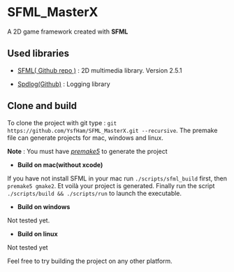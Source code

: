 
# SFML_MasterX

A 2D game framework created with **SFML**


## Used libraries

* [SFML](https://www.sfml-dev.org/)[( Github repo )](https://github.com/SFML/SFML) : 2D multimedia library. Version 2.5.1

* [Spdlog(Github)](https://github.com/gabime/spdlog) : Logging library

## Clone and build

To clone the project with git type : `git https://github.com/YsfHam/SFML_MasterX.git --recursive`.
The premake file can generate projects for mac, windows and linux.

**Note** : You must have [*premake5*](https://premake.github.io/) to generate the project

* **Build on mac(without xcode)**

If you have not install SFML in your mac run `./scripts/sfml_build` first,
then `premake5 gmake2`. Et voilà your project is generated.
Finally run the script `./scripts/build && ./scripts/run` to launch the executable.

* **Build on windows**

Not tested yet.

* **Build on linux**

Not tested yet

Feel free to try building the project on any other platform.
